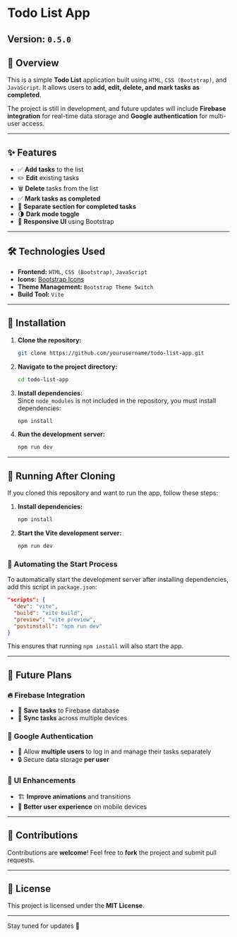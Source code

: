 # Todo List App

## Version: `0.5.0`

## 📌 Overview
This is a simple **Todo List** application built using `HTML`, `CSS (Bootstrap)`, and `JavaScript`. It allows users to **add, edit, delete, and mark tasks as completed**.

The project is still in development, and future updates will include **Firebase integration** for real-time data storage and **Google authentication** for multi-user access.

---

## ✨ Features
- ✅ **Add tasks** to the list
- ✏️ **Edit** existing tasks
- 🗑️ **Delete** tasks from the list
- ✅ **Mark tasks as completed**
- 📂 **Separate section for completed tasks**
- 🌗 **Dark mode toggle**
- 📱 **Responsive UI** using Bootstrap

---

## 🛠️ Technologies Used
- **Frontend:** `HTML`, `CSS (Bootstrap)`, `JavaScript`
- **Icons:** [Bootstrap Icons](https://icons.getbootstrap.com/)
- **Theme Management:** `Bootstrap Theme Switch`
- **Build Tool:** `Vite`

---

## 🚀 Installation
1. **Clone the repository:**
   ```sh
   git clone https://github.com/yourusername/todo-list-app.git
   ```
2. **Navigate to the project directory:**
   ```sh
   cd todo-list-app
   ```
3. **Install dependencies:**  
   Since `node_modules` is not included in the repository, you must install dependencies:
   ```sh
   npm install
   ```
4. **Run the development server:**
   ```sh
   npm run dev
   ```

---

## 🔄 Running After Cloning
If you cloned this repository and want to run the app, follow these steps:
1. **Install dependencies:**
   ```sh
   npm install
   ```
2. **Start the Vite development server:**
   ```sh
   npm run dev
   ```

### 🔹 Automating the Start Process
To automatically start the development server after installing dependencies, add this script in `package.json`:
```json
"scripts": {
  "dev": "vite",
  "build": "vite build",
  "preview": "vite preview",
  "postinstall": "npm run dev"
}
```
This ensures that running `npm install` will also start the app.

---

## 🔮 Future Plans
### 🔥 **Firebase Integration**
- 📂 **Save tasks** to Firebase database
- 🔄 **Sync tasks** across multiple devices

### 👥 **Google Authentication**
- 🔑 Allow **multiple users** to log in and manage their tasks separately
- 🔒 Secure data storage **per user**

### 🎨 **UI Enhancements**
- 🏗 **Improve animations** and transitions
- 📱 **Better user experience** on mobile devices

---

## 🤝 Contributions
Contributions are **welcome**! Feel free to **fork** the project and submit pull requests.

---

## 📜 License
This project is licensed under the **MIT License**.

---

Stay tuned for updates 🚀

